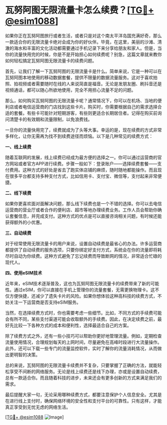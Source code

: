 # 瓦努阿图无限流量卡怎么续费？[[TG💪+ @esim1088](https://t.me/s/esim1088)]

如果你正在瓦努阿图旅行或者生活，或者只是对这个南太平洋岛国充满好奇，那么一款适合你的无限流量卡绝对会成为你的好伙伴。毕竟，在这里，美丽的沙滩、清澈的海水和丰富的文化活动都需要通过手机记录下来分享给朋友和家人。但是，当你的流量快用完的时候，你是不是开始担心如何续费呢？别急，这篇文章就来教你如何轻松搞定瓦努阿图无限流量卡的续费问题。

首先，让我们了解一下瓦努阿图的无限流量卡是什么。简单来说，它是一种可以在瓦努阿图本地使用的移动数据套餐，提供不限量的数据流量服务。这对于喜欢拍照、拍视频或者需要随时在线的人来说简直是福音。无论是发朋友圈、刷抖音还是视频通话，都可以随心所欲地使用，完全不用担心流量不足的问题。

那么，如何购买瓦努阿图的无限流量卡呢？通常情况下，你可以在机场、当地的便利店或者电信运营商的门店找到这些卡片。购买时，你需要根据自己的需求选择合适的套餐。有些卡可能针对短期游客，有些则更适合长期居住者。记得在购买前询问清楚卡的有效期和流量限制，以免浪费钱。

一旦你的流量快用完了，续费就成为了头等大事。幸运的是，现在续费的方式非常多样化，让你无需再为找不到续费途径而烦恼。以下是几种常见的续费方式：

**一、线上续费**

随着互联网的发展，线上续费已经成为最方便的选择之一。你可以通过运营商的官方网站或者官方APP进行续费。步骤一般如下：登录账户——选择续费套餐——支付费用。这种方式的好处是省去了跑实体店铺的麻烦，随时随地都能操作。而且现在很多平台都支持多种支付方式，比如信用卡、支付宝、微信等，支付起来非常便捷。

**二、线下续费**

如果你更喜欢面对面解决问题，那么线下续费也是一个不错的选择。你可以去电信运营商的营业厅或者合作的便利店、超市等地办理续费业务。工作人员会帮助你确认套餐信息，并完成支付。这种方式的优点是可以直接咨询相关问题，有时候还能获得额外的小优惠。

**三、自动续费**

对于经常使用无限流量卡的用户来说，设置自动续费是最省心的办法。许多运营商都提供了自动续费的服务选项，只要你绑定好支付方式，系统会在你的流量即将耗尽时自动为你续费。这种方式避免了忘记续费而导致断网的情况，非常适合忙碌的现代人。

**四、使用eSIM技术**

近年来，eSIM技术逐渐普及，这也为瓦努阿图无限流量卡的续费带来了新的可能性。通过eSIM，你可以直接在手机上管理你的流量套餐，无需更换物理卡。这不仅方便快捷，还减少了遗失卡片的风险。如果你想体验这种高科技的续费方式，不妨关注一下运营商是否支持eSIM服务。

当然，在选择续费方式时，你也需要考虑一些细节。比如，不同方式的手续费可能会有所不同，某些支付渠道可能会收取额外的手续费。因此，在决定续费之前，最好先比较一下各种方式的成本和便利性，选择最适合自己的方案。

除了续费方式之外，还有一些小技巧可以帮助你更好地管理流量。例如，定期检查流量使用情况，合理规划每天的上网时间，尽量避免在高峰时段进行大流量操作。此外，还可以下载一些专门的流量监控软件，实时了解你的流量消耗情况，从而做出更明智的决策。

总的来说，瓦努阿图的无限流量卡续费并不复杂，只要掌握了正确的方法，就能轻松享受不间断的网络服务。无论是线上续费还是线下办理，亦或是设置自动续费，总有一款适合你。而且随着科技的进步，未来还会有更多创新的方式来满足我们的需求。

最后提醒大家一句，无论采用哪种续费方式，都要注意保护个人信息安全。尤其是在进行线上支付时，确保网络环境的安全性和支付平台的可靠性。只有这样，才能真正享受到无忧无虑的网络生活。

[[TG💪+ @esim1088](https://t.me/s/esim1088) ![Image](https://i.postimg.cc/4NQfJmqS/Snipaste-2025-05-13-00-14-12.png)]